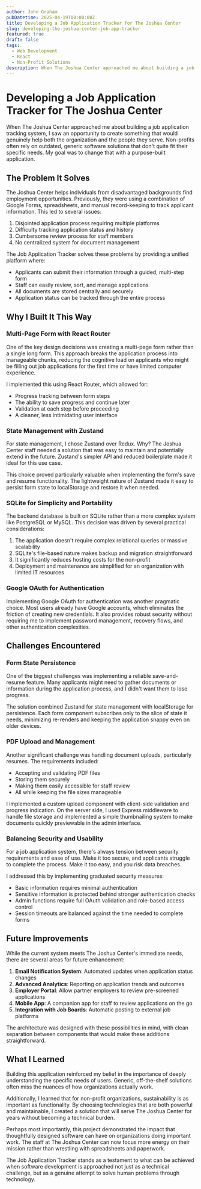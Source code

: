 ```yaml
---
author: John Graham
pubDatetime: 2025-04-19T00:00:00Z
title: Developing a Job Application Tracker for The Joshua Center
slug: developing-the-joshua-center-job-app-tracker
featured: true
draft: false
tags:
  - Web Development
  - React
  - Non-Profit Solutions
description: When The Joshua Center approached me about building a job application tracking system, I saw an opportunity to create something that would genuinely help both the organization and the people they serve. Non-profits often rely on outdated, generic software solutions that don't quite fit their specific needs.
---
```


# Developing a Job Application Tracker for The Joshua Center

When The Joshua Center approached me about building a job application tracking system, I saw an opportunity to create something that would genuinely help both the organization and the people they serve. Non-profits often rely on outdated, generic software solutions that don't quite fit their specific needs. My goal was to change that with a purpose-built application.

## The Problem It Solves

The Joshua Center helps individuals from disadvantaged backgrounds find employment opportunities. Previously, they were using a combination of Google Forms, spreadsheets, and manual record-keeping to track applicant information. This led to several issues:

1. Disjointed application process requiring multiple platforms
2. Difficulty tracking application status and history
3. Cumbersome review process for staff members
4. No centralized system for document management

The Job Application Tracker solves these problems by providing a unified platform where:

- Applicants can submit their information through a guided, multi-step form
- Staff can easily review, sort, and manage applications
- All documents are stored centrally and securely
- Application status can be tracked through the entire process

## Why I Built It This Way

### Multi-Page Form with React Router

One of the key design decisions was creating a multi-page form rather than a single long form. This approach breaks the application process into manageable chunks, reducing the cognitive load on applicants who might be filling out job applications for the first time or have limited computer experience.

I implemented this using React Router, which allowed for:
- Progress tracking between form steps
- The ability to save progress and continue later
- Validation at each step before proceeding
- A cleaner, less intimidating user interface

### State Management with Zustand

For state management, I chose Zustand over Redux. Why? The Joshua Center staff needed a solution that was easy to maintain and potentially extend in the future. Zustand's simpler API and reduced boilerplate made it ideal for this use case.

This choice proved particularly valuable when implementing the form's save and resume functionality. The lightweight nature of Zustand made it easy to persist form state to localStorage and restore it when needed.

### SQLite for Simplicity and Portability

The backend database is built on SQLite rather than a more complex system like PostgreSQL or MySQL. This decision was driven by several practical considerations:

1. The application doesn't require complex relational queries or massive scalability
2. SQLite's file-based nature makes backup and migration straightforward
3. It significantly reduces hosting costs for the non-profit
4. Deployment and maintenance are simplified for an organization with limited IT resources

### Google OAuth for Authentication

Implementing Google OAuth for authentication was another pragmatic choice. Most users already have Google accounts, which eliminates the friction of creating new credentials. It also provides robust security without requiring me to implement password management, recovery flows, and other authentication complexities.

## Challenges Encountered

### Form State Persistence

One of the biggest challenges was implementing a reliable save-and-resume feature. Many applicants might need to gather documents or information during the application process, and I didn't want them to lose progress.

The solution combined Zustand for state management with localStorage for persistence. Each form component subscribes only to the slice of state it needs, minimizing re-renders and keeping the application snappy even on older devices.

### PDF Upload and Management

Another significant challenge was handling document uploads, particularly resumes. The requirements included:

- Accepting and validating PDF files
- Storing them securely
- Making them easily accessible for staff review
- All while keeping the file sizes manageable

I implemented a custom upload component with client-side validation and progress indication. On the server side, I used Express middleware to handle file storage and implemented a simple thumbnailing system to make documents quickly previewable in the admin interface.

### Balancing Security and Usability

For a job application system, there's always tension between security requirements and ease of use. Make it too secure, and applicants struggle to complete the process. Make it too easy, and you risk data breaches.

I addressed this by implementing graduated security measures:
- Basic information requires minimal authentication
- Sensitive information is protected behind stronger authentication checks
- Admin functions require full OAuth validation and role-based access control
- Session timeouts are balanced against the time needed to complete forms

## Future Improvements

While the current system meets The Joshua Center's immediate needs, there are several areas for future enhancement:

1. **Email Notification System**: Automated updates when application status changes
2. **Advanced Analytics**: Reporting on application trends and outcomes
3. **Employer Portal**: Allow partner employers to review pre-screened applications
4. **Mobile App**: A companion app for staff to review applications on the go
5. **Integration with Job Boards**: Automatic posting to external job platforms

The architecture was designed with these possibilities in mind, with clean separation between components that would make these additions straightforward.

## What I Learned

Building this application reinforced my belief in the importance of deeply understanding the specific needs of users. Generic, off-the-shelf solutions often miss the nuances of how organizations actually work.

Additionally, I learned that for non-profit organizations, sustainability is as important as functionality. By choosing technologies that are both powerful and maintainable, I created a solution that will serve The Joshua Center for years without becoming a technical burden.

Perhaps most importantly, this project demonstrated the impact that thoughtfully designed software can have on organizations doing important work. The staff at The Joshua Center can now focus more energy on their mission rather than wrestling with spreadsheets and paperwork.

The Job Application Tracker stands as a testament to what can be achieved when software development is approached not just as a technical challenge, but as a genuine attempt to solve human problems through technology.